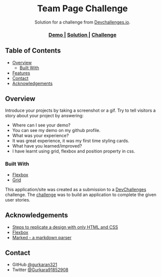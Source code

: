 <!-- Please update value in the {}  -->

<h1 align="center">Team Page Challenge</h1>

<div align="center">
   Solution for a challenge from  <a href="http://devchallenges.io" target="_blank">Devchallenges.io</a>.
</div>

<div align="center">
  <h3>
    <a href="https://gurkaran321.github.io/team-page-devchallanges.io/">
      Demo
    </a>
    <span> | </span>
    <a href="https://github.com/gurkaran321/team-page-devchallanges.io">
      Solution
    </a>
    <span> | </span>
    <a href="https://devchallenges.io/challenges/hhmesazsqgKXrTkYkt0U">
      Challenge
    </a>
  </h3>
</div>

<!-- TABLE OF CONTENTS -->

## Table of Contents

- [Overview](#overview)
  - [Built With](#built-with)
- [Features](#features)
- [Contact](#contact)
- [Acknowledgements](#acknowledgements)

<!-- OVERVIEW -->

## Overview



Introduce your projects by taking a screenshot or a gif. Try to tell visitors a story about your project by answering:

- Where can I see your demo?
- You can see my demo on my github profile.
- What was your experience?
- It was great experience, it was my first time styling cards.
- What have you learned/improved?
- I have learnt using grid, flexbox and position property in css.


### Built With

<!-- This section should list any major frameworks that you built your project using. Here are a few examples.-->

- [Flexbox](https://reactjs.org/)
- [Grid](https://vuejs.org/)


This application/site was created as a submission to a [DevChallenges](https://devchallenges.io/challenges) challenge. The [challenge](https://devchallenges.io/challenges/hhmesazsqgKXrTkYkt0U) was to build an application to complete the given user stories.


## Acknowledgements

<!-- This section should list any articles or add-ons/plugins that helps you to complete the project. This is optional but it will help you in the future. For exmpale -->

- [Steps to replicate a design with only HTML and CSS](https://devchallenges-blogs.web.app/how-to-replicate-design/)
- [Flexbox](https://flexbox.io)
- [Marked - a markdown parser](https://github.com/chjj/marked)

## Contact

- GitHub [@gurkaran321](https://{github.com/gurkaran321})
- Twitter [@Gurkara91852908](https://{twitter.com/Gurkara91852908})

